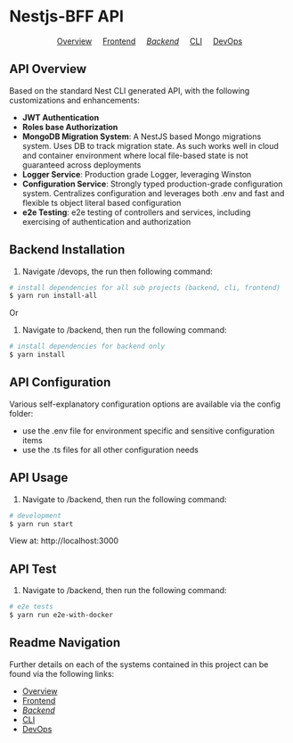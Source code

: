 # Nestjs-BFF API

<p align="center">
  <a href="../../README.md">Overview</a>
  &nbsp;&nbsp;&nbsp;
	<a href="../frontend/README.md">Frontend</a>
  &nbsp;&nbsp;&nbsp;
	<i><a href="README.md">Backend</a></i>
  &nbsp;&nbsp;&nbsp;
	<a href="../cli/README.md">CLI</a>
  &nbsp;&nbsp;&nbsp;
	<a href="../devops/README.md">DevOps</a>
</p>

## API Overview

Based on the standard Nest CLI generated API, with the following customizations and enhancements:

- **JWT Authentication**
- **Roles base Authorization**
- **MongoDB Migration System**: A NestJS based Mongo migrations system. Uses DB to track migration state. As such works well in cloud and container environment where local file-based state is not guaranteed across deployments
- **Logger Service**: Production grade Logger, leveraging Winston
- **Configuration Service**: Strongly typed production-grade configuration system. Centralizes configuration and leverages both .env and fast and flexible ts object literal based configuration
- **e2e Testing**: e2e testing of controllers and services, including exercising of authentication and authorization

## Backend Installation

1.  Navigate /devops, the run then following command:

```bash
# install dependencies for all sub projects (backend, cli, frontend)
$ yarn run install-all
```

Or

1.  Navigate to /backend, then run the following command:

```bash
# install dependencies for backend only
$ yarn install
```

## API Configuration

Various self-explanatory configuration options are available via the config folder:

- use the .env file for environment specific and sensitive configuration items
- use the .ts files for all other configuration needs

## API Usage

1.  Navigate to /backend, then run the following command:

```bash
# development
$ yarn run start
```

View at: http://localhost:3000

## API Test

1.  Navigate to /backend, then run the following command:

```bash
# e2e tests
$ yarn run e2e-with-docker
```

<!---
    Not avaialable yet:
    # unit tests
    $ yarn run test

    # test coverage
    $ yarn run test:cov
--->

## Readme Navigation

Further details on each of the systems contained in this project can be found via the following links:

- [Overview](../README.md)
- [Frontend](../frontend/README.md)
- _[Backend](README.md)_
- [CLI](../cli/README.md)
- [DevOps](../devops/README.md)
